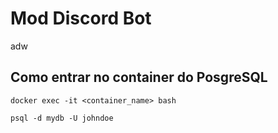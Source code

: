 # Mod Discord Bot

adw

## Como entrar no container do PosgreSQL

`docker exec -it <container_name> bash`

`psql -d mydb -U johndoe`
